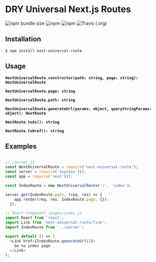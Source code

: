 # DRY Universal Next.js Routes

![npm bundle size](https://img.shields.io/bundlephobia/minzip/next-universal-route) ![npm](https://img.shields.io/npm/dt/next-universal-route) ![npm](https://img.shields.io/npm/v/next-universal-route) ![Travis (.org)](https://img.shields.io/travis/brajevicm/next-universal-route)

## Installation
```
$ npm install next-universal-route
```

## Usage

**`NextUniversalRoute.constructor(path: string, page: string): NextUniversalRoute`**

**`NextUniversalRoute.page: string`**

**`NextUniversalRoute.path: string`**

**`NextUniversalRoute.generateUrl(params: object, queryStringParams: object): NextRoute`**

**`NextRoute.toAs(): string`**

**`NextRoute.toHref(): string`**

## Examples
```js

// /server.js
const NextUniversalRoute = require('next-universal-route');
const server = require('express')();
const app = require('next')();

const IndexRoute = new NextUniversalRoute('/', 'index');

server.get(IndexRoute.path, (req, res) => {
    app.render(req, res, IndexRoute.page, {});
  });

// React Component /pages/index.js
import React from 'react';
import Link from 'next-universal-route/link';
import IndexRoute from '../server';

export default () => (
  <Link href={IndexRoute.generateUrl()}>
    Go to index page
  </Link>
);
```